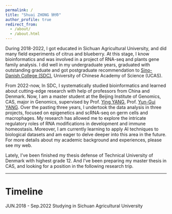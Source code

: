 ```yaml
---
permalink: /
title: "Shuai ZHONG 钟帅"
author_profile: true
redirect_from: 
  - /about/
  - /about.html
---
```


During 2018-2022, I got educated in Sichuan Agricultural University, and did many field experiments of citrus and blueberry. At this stage, I know bioinformatics and was involved in a project of RNA-seq and plants gene family analysis. I did well in my undergraduate years, graduated with outstanding graduate and got postgraduate recommendation to [Sino-Danish College (SDC)](https://sdc.university/), University of Chinese Academy of Science (UCAS).

From 2022-now, In SDC, I systematically studied bioinformatics and learned about cutting-edge research with help of professors from China and Denmark. Now, I am a master student at the Beijing Institute of Genomics, CAS, major in Genomics, supervised by Prof. [Ying YANG](https://www.researchgate.net/profile/Ying-Yang-19), Prof. [Yun-Gui YANG](http://english.big.cas.cn/sourcedb/fs/BIG_GPM/202310/t20231031_445001.html). 
Over the pasting three years, I undertook the data analysis in three projects, focused on epigenetics and scRNA-seq on germ cells and macrophages. My research has allowed me to explore the intricate regulatory roles of RNA modifications in development and immune homeostasis. Moreover, I am currently learning to apply AI techniques to biological datasets and am eager to delve deeper into this area in the future. For more details about my academic background and experiences, please see my web.

Lately, I’ve been finished my thesis defense of Technical University of Denmark with highest grade 12. And I’ve been preparing my master thesis in CAS, and looking for a position in the following research trip. 

---

Timeline
======



JUN.2018 - Sep.2022  Studying in Sichuan Agricultural University
